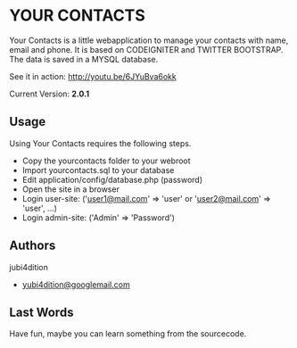 YOUR CONTACTS
=============

Your Contacts is a little webapplication to manage your contacts with name, email and phone. 
It is based on CODEIGNITER and TWITTER BOOTSTRAP. The data is saved in a MYSQL database.

See it in action: http://youtu.be/6JYuBva6okk

Current Version: **2.0.1**

Usage
-----

Using Your Contacts requires the following steps.

* Copy the yourcontacts folder to your webroot
* Import yourcontacts.sql to your database
* Edit application/config/database.php (password)
* Open the site in a browser
* Login user-site: ('user1@mail.com' => 'user' or 'user2@mail.com' => 'user', ...)
* Login admin-site: ('Admin' => 'Password')

Authors
-------

jubi4dition

* yubi4dition@googlemail.com

Last Words
----------

Have fun, maybe you can learn something from the sourcecode.

